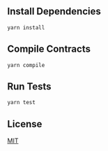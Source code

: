 ## Install Dependencies

`yarn install`

## Compile Contracts

`yarn compile`

## Run Tests

`yarn test`


## License

[MIT](LICENSE.txt)
